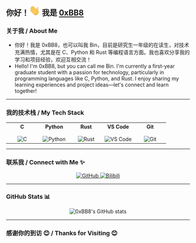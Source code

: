 ## 你好！<img src="https://raw.githubusercontent.com/parth-27/parth-27/master/Hi.gif" width="30px"> 我是 [0xBB8](https://github.com/dahezhiquan)

### 关于我 / About Me

- 你好！我是 0xBB8，也可以叫我 Bin，目前是研究生一年级的在读生，对技术充满热情，尤其是在 C、Python 和 Rust 等编程语言方面。我也喜欢分享我的学习和项目经验，欢迎互相交流！
- Hello! I'm 0xBB8, but you can call me Bin. I'm currently a first-year graduate student with a passion for technology, particularly in programming languages like C, Python, and Rust. I enjoy sharing my learning experiences and project ideas—let's connect and learn together!
---

### 我的技术栈 / My Tech Stack  

<table>
  <tbody>
    <tr valign="top">
      <td align="center" width="20%">
        <strong>C</strong><br><br>
        <img src="https://upload.wikimedia.org/wikipedia/commons/thumb/3/35/The_C_Programming_Language_logo.svg/564px-The_C_Programming_Language_logo.svg.png" height="64px" alt="C">
      </td>
      <td align="center" width="20%">
        <strong>Python</strong><br><br>
        <img src="https://cdn4.iconfinder.com/data/icons/logos-and-brands/512/267_Python_logo-128.png" height="64px" alt="Python">
      </td>
      <td align="center" width="20%">
        <strong>Rust</strong><br><br>
        <img src="https://www.rust-lang.org/logos/rust-logo-128x128-blk-v2.png" height="64px" alt="Rust">
      </td>
      <td align="center" width="20%">
        <strong>VS Code</strong><br><br>
        <img src="https://cdn.svgporn.com/logos/visual-studio-code.svg" height="64px" alt="VS Code">
      </td>
      <td align="center" width="20%">
        <strong>Git</strong><br><br>
        <img src="https://cdn.svgporn.com/logos/git-icon.svg" height="64px" alt="Git">
      </td>
    </tr>
  </tbody>
</table>

---

### 联系我 / Connect with Me ✨  

<p align="center">
  <a href="https://github.com/threekb">
    <img src="https://img.shields.io/badge/Github-%230A0A0A.svg?&style=flat-square&logo=Github&logoColor=white" alt="GitHub">  
  </a>
  <a href="https://space.bilibili.com/3493142393260061?spm_id_from=333.1007.0.0">
    <img src="https://img.shields.io/badge/Bilibili-%231E90FF.svg?&style=flat-square&logo=bilibili&logoColor=white" alt="Bilibili">  
  </a>
</p>

---

### GitHub Stats 📊  

<div align="center">

![0xBB8's GitHub stats](https://github-readme-stats.vercel.app/api?username=threekb&show_icons=true&theme=radical)

</div>

---

### 感谢你的到访 😊 / Thanks for Visiting 😊  
